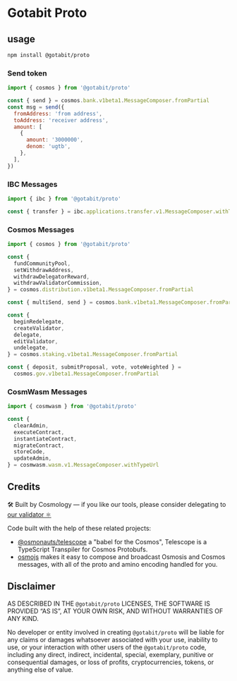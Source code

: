 # Gotabit Proto

## usage

```sh
npm install @gotabit/proto
```

### Send token

```js
import { cosmos } from '@gotabit/proto'

const { send } = cosmos.bank.v1beta1.MessageComposer.fromPartial
const msg = send({
  fromAddress: 'from address',
  toAddress: 'receiver address',
  amount: [
    {
      amount: '3000000',
      denom: 'ugtb',
    },
  ],
})
```

### IBC Messages

```js
import { ibc } from '@gotabit/proto'

const { transfer } = ibc.applications.transfer.v1.MessageComposer.withTypeUrl
```

### Cosmos Messages

```js
import { cosmos } from '@gotabit/proto'

const {
  fundCommunityPool,
  setWithdrawAddress,
  withdrawDelegatorReward,
  withdrawValidatorCommission,
} = cosmos.distribution.v1beta1.MessageComposer.fromPartial

const { multiSend, send } = cosmos.bank.v1beta1.MessageComposer.fromPartial

const {
  beginRedelegate,
  createValidator,
  delegate,
  editValidator,
  undelegate,
} = cosmos.staking.v1beta1.MessageComposer.fromPartial

const { deposit, submitProposal, vote, voteWeighted } =
  cosmos.gov.v1beta1.MessageComposer.fromPartial
```

### CosmWasm Messages

```js
import { cosmwasm } from '@gotabit/proto'

const {
  clearAdmin,
  executeContract,
  instantiateContract,
  migrateContract,
  storeCode,
  updateAdmin,
} = cosmwasm.wasm.v1.MessageComposer.withTypeUrl
```

## Credits

🛠 Built by Cosmology — if you like our tools, please consider delegating to [our validator ⚛️](https://cosmology.tech/validator)

Code built with the help of these related projects:

- [@osmonauts/telescope](https://github.com/osmosis-labs/telescope) a "babel for the Cosmos", Telescope is a TypeScript Transpiler for Cosmos Protobufs.
- [osmojs](https://github.com/osmosis-labs/osmojs) makes it easy to compose and broadcast Osmosis and Cosmos messages, with all of the proto and amino encoding handled for you.

## Disclaimer

AS DESCRIBED IN THE `@gotabit/proto` LICENSES, THE SOFTWARE IS PROVIDED “AS IS”, AT YOUR OWN RISK, AND WITHOUT WARRANTIES OF ANY KIND.

No developer or entity involved in creating `@gotabit/proto` will be liable for any claims or damages whatsoever associated with your use, inability to use, or your interaction with other users of the `@gotabit/proto` code, including any direct, indirect, incidental, special, exemplary, punitive or consequential damages, or loss of profits, cryptocurrencies, tokens, or anything else of value.

